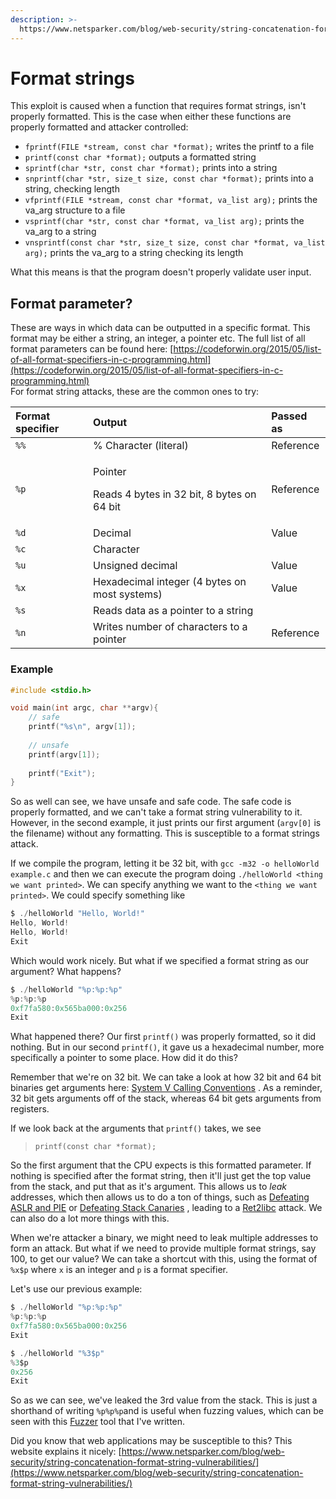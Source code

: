 ```yaml
---
description: >-
  https://www.netsparker.com/blog/web-security/string-concatenation-format-string-vulnerabilities/
---
```


# Format strings

This exploit is caused when a function that requires format strings, isn't properly formatted. This is the case when either these functions are properly formatted and attacker controlled:

* `fprintf(FILE *stream, const char *format);` writes the printf to a file
* `printf(const char *format);` outputs a formatted string
* `sprintf(char *str, const char *format);` prints into a string
* `snprintf(char *str, size_t size, const char *format);` prints into a string, checking length
* `vfprintf(FILE *stream, const char *format, va_list arg);` prints the va\_arg structure to a file
* `vsprintf(char *str, const char *format, va_list arg);` prints the va\_arg to a string
* `vnsprintf(const char *str, size_t size, const char *format, va_list arg);` prints the va\_arg to a string checking its length

What this means is that the program doesn't properly validate user input.

## Format parameter?

These are ways in which data can be outputted in a specific format. This format may be either a string, an integer, a pointer etc. The full list of all format parameters can be found here: [https://codeforwin.org/2015/05/list-of-all-format-specifiers-in-c-programming.html](https://codeforwin.org/2015/05/list-of-all-format-specifiers-in-c-programming.html)  
For format string attacks, these are the common ones to try:

<table>
  <thead>
    <tr>
      <th style="text-align:left">Format specifier</th>
      <th style="text-align:left">Output</th>
      <th style="text-align:left">Passed as</th>
    </tr>
  </thead>
  <tbody>
    <tr>
      <td style="text-align:left"><code>%%</code>
      </td>
      <td style="text-align:left">% Character (literal)</td>
      <td style="text-align:left">Reference</td>
    </tr>
    <tr>
      <td style="text-align:left"><code>%p</code>
      </td>
      <td style="text-align:left">
        <p>Pointer</p>
        <p>Reads 4 bytes in 32 bit, 8 bytes on 64 bit</p>
      </td>
      <td style="text-align:left">Reference</td>
    </tr>
    <tr>
      <td style="text-align:left"><code>%d</code>
      </td>
      <td style="text-align:left">Decimal</td>
      <td style="text-align:left">Value</td>
    </tr>
    <tr>
      <td style="text-align:left"><code>%c</code>
      </td>
      <td style="text-align:left">Character</td>
      <td style="text-align:left"></td>
    </tr>
    <tr>
      <td style="text-align:left"><code>%u</code>
      </td>
      <td style="text-align:left">Unsigned decimal</td>
      <td style="text-align:left">Value</td>
    </tr>
    <tr>
      <td style="text-align:left"><code>%x</code>
      </td>
      <td style="text-align:left">Hexadecimal integer (4 bytes on most systems)</td>
      <td style="text-align:left">Value</td>
    </tr>
    <tr>
      <td style="text-align:left"><code>%s</code>
      </td>
      <td style="text-align:left">Reads data as a pointer to a string</td>
      <td style="text-align:left"></td>
    </tr>
    <tr>
      <td style="text-align:left"><code>%n</code>
      </td>
      <td style="text-align:left">Writes number of characters to a pointer</td>
      <td style="text-align:left">Reference</td>
    </tr>
  </tbody>
</table>

### Example

```c
#include <stdio.h>

void main(int argc, char **argv){
    // safe
    printf("%s\n", argv[1]);
    
    // unsafe
    printf(argv[1]);
    
    printf("Exit");
}
```

So as well can see, we have unsafe and safe code. The safe code is properly formatted, and we can't take a format string vulnerability to it. However, in the second example, it just prints our first argument \(`argv[0]` is the filename\) without any formatting. This is susceptible to a format strings attack.

If we compile the program, letting it be 32 bit, with `gcc -m32 -o helloWorld example.c` and then we can execute the program doing `./helloWorld <thing we want printed>`. We can specify anything we want to the `<thing we want printed>`. We could specify something like

```c
$ ./helloWorld "Hello, World!"
Hello, World!
Hello, World!
Exit
```

Which would work nicely. But what if we specified a format string as our argument? What happens? 

```c
$ ./helloWorld "%p:%p:%p"
%p:%p:%p
0xf7fa580:0x565ba000:0x256
Exit
```

What happened there? Our first `printf()` was properly formatted, so it did nothing. But in our second `printf()`, it gave us a hexadecimal number, more specifically a pointer to some place. How did it do this?

Remember that we're on 32 bit. We can take a look at how 32 bit and 64 bit binaries get arguments here: [System V Calling Conventions](../../../theory/system-v-calling-conventions.md) . As a reminder, 32 bit gets arguments off of the stack, whereas 64 bit gets arguments from registers.

If we look back at the arguments that `printf()` takes, we see 

> `printf(const char *format);`

So the first argument that the CPU expects is this formatted parameter. If nothing is specified after the format string, then it'll just get the top value from the stack, and put that as it's argument. This allows us to _leak_ addresses, which then allows us to do a ton of things, such as [Defeating ASLR and PIE](../../../defeating-defences/defeating-aslr-and-pie.md) or [Defeating Stack Canaries](../../../defeating-defences/defeating-stack-canaries.md) , leading to a [Ret2libc](../ret2libc.md) attack. We can also do a lot more things with this.

When we're attacker a binary, we might need to leak multiple addresses to form an attack. But what if we need to provide multiple format strings, say 100, to get our value? We can take a shortcut with this, using the format of `%x$p` where `x` is an integer and `p` is a format specifier. 

Let's use our previous example:

```c
$ ./helloWorld "%p:%p:%p"
%p:%p:%p
0xf7fa580:0x565ba000:0x256
Exit

$ ./helloWorld "%3$p"
%3$p
0x256
Exit
```

So as we can see, we've leaked the 3rd value from the stack. This is just a shorthand of writing `%p%p%p`and is useful when fuzzing values, which can be seen with this [Fuzzer](fuzzer.md) tool that I've written.

Did you know that web applications may be susceptible to this? This website explains it nicely: [https://www.netsparker.com/blog/web-security/string-concatenation-format-string-vulnerabilities/](https://www.netsparker.com/blog/web-security/string-concatenation-format-string-vulnerabilities/)


